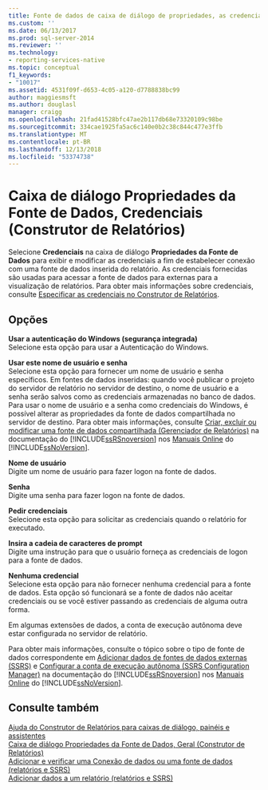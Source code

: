 ```yaml
---
title: Fonte de dados de caixa de diálogo de propriedades, as credenciais (construtor de relatórios) | Microsoft Docs
ms.custom: ''
ms.date: 06/13/2017
ms.prod: sql-server-2014
ms.reviewer: ''
ms.technology:
- reporting-services-native
ms.topic: conceptual
f1_keywords:
- "10017"
ms.assetid: 4531f09f-d653-4c05-a120-d7788838bc99
author: maggiesmsft
ms.author: douglasl
manager: craigg
ms.openlocfilehash: 21fad41528bfc47ae2b117db68e73320109c98be
ms.sourcegitcommit: 334cae1925fa5ac6c140e0b2c38c844c477e3ffb
ms.translationtype: MT
ms.contentlocale: pt-BR
ms.lasthandoff: 12/13/2018
ms.locfileid: "53374738"
---
```

# <a name="data-source-properties-dialog-box-credentials-report-builder"></a>Caixa de diálogo Propriedades da Fonte de Dados, Credenciais (Construtor de Relatórios)
  Selecione **Credenciais** na caixa de diálogo **Propriedades da Fonte de Dados** para exibir e modificar as credenciais a fim de estabelecer conexão com uma fonte de dados inserida do relatório. As credenciais fornecidas são usadas para acessar a fonte de dados para externas para a visualização de relatórios. Para obter mais informações sobre credenciais, consulte [Especificar as credenciais no Construtor de Relatórios](../../2014/reporting-services/specify-credentials-in-report-builder.md).  
  
## <a name="options"></a>Opções  
 **Usar a autenticação do Windows (segurança integrada)**  
 Selecione esta opção para usar a Autenticação do Windows.  
  
 **Usar este nome de usuário e senha**  
 Selecione esta opção para fornecer um nome de usuário e senha específicos. Em fontes de dados inseridas: quando você publicar o projeto do servidor de relatório no servidor de destino, o nome de usuário e a senha serão salvos como as credenciais armazenadas no banco de dados. Para usar o nome de usuário e a senha como credenciais do Windows, é possível alterar as propriedades da fonte de dados compartilhada no servidor de destino. Para obter mais informações, consulte [Criar, excluir ou modificar uma fonte de dados compartilhada &#40;Gerenciador de Relatórios&#41;](../../2014/reporting-services/create-delete-or-modify-a-shared-data-source-report-manager.md) na documentação do [!INCLUDE[ssRSnoversion](../includes/ssrsnoversion-md.md)] nos [Manuais Online](https://go.microsoft.com/fwlink/?linkid=121312) do [!INCLUDE[ssNoVersion](../includes/ssnoversion-md.md)].  
  
 **Nome de usuário**  
 Digite um nome de usuário para fazer logon na fonte de dados.  
  
 **Senha**  
 Digite uma senha para fazer logon na fonte de dados.  
  
 **Pedir credenciais**  
 Selecione esta opção para solicitar as credenciais quando o relatório for executado.  
  
 **Insira a cadeia de caracteres de prompt**  
 Digite uma instrução para que o usuário forneça as credenciais de logon para a fonte de dados.  
  
 **Nenhuma credencial**  
 Selecione esta opção para não fornecer nenhuma credencial para a fonte de dados. Esta opção só funcionará se a fonte de dados não aceitar credenciais ou se você estiver passando as credenciais de alguma outra forma.  
  
 Em algumas extensões de dados, a conta de execução autônoma deve estar configurada no servidor de relatório.  
  
 Para obter mais informações, consulte o tópico sobre o tipo de fonte de dados correspondente em [Adicionar dados de fontes de dados externas &#40;SSRS&#41;](report-data/add-data-from-external-data-sources-ssrs.md) e [Configurar a conta de execução autônoma &#40;SSRS Configuration Manager&#41;](install-windows/configure-the-unattended-execution-account-ssrs-configuration-manager.md) na documentação do [!INCLUDE[ssRSnoversion](../includes/ssrsnoversion-md.md)] nos [Manuais Online](https://go.microsoft.com/fwlink/?linkid=121312) do [!INCLUDE[ssNoVersion](../includes/ssnoversion-md.md)].  
  
## <a name="see-also"></a>Consulte também  
 [Ajuda do Construtor de Relatórios para caixas de diálogo, painéis e assistentes](../../2014/reporting-services/report-builder-help-for-dialog-boxes-panes-and-wizards.md)   
 [Caixa de diálogo Propriedades da Fonte de Dados, Geral &#40;Construtor de Relatórios&#41;](../../2014/reporting-services/data-source-properties-dialog-box-general-report-builder.md)   
 [Adicionar e verificar uma Conexão de dados ou uma fonte de dados &#40;relatórios e SSRS&#41;](report-data/add-and-verify-a-data-connection-report-builder-and-ssrs.md)   
 [Adicionar dados a um relatório &#40;relatórios e SSRS&#41;](report-data/report-datasets-ssrs.md)  
  
  
